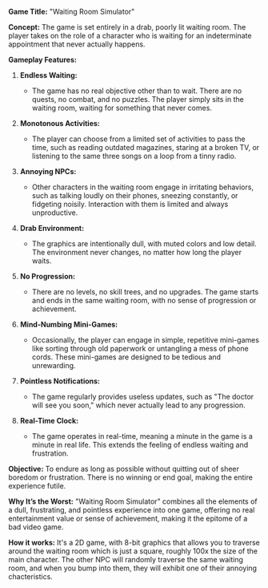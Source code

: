 **Game Title:** "Waiting Room Simulator"

**Concept:**
The game is set entirely in a drab, poorly lit waiting room. The player takes on the role of a character who is waiting for an indeterminate appointment that never actually happens.

**Gameplay Features:**

1. **Endless Waiting:**
   - The game has no real objective other than to wait. There are no quests, no combat, and no puzzles. The player simply sits in the waiting room, waiting for something that never comes.

2. **Monotonous Activities:**
   - The player can choose from a limited set of activities to pass the time, such as reading outdated magazines, staring at a broken TV, or listening to the same three songs on a loop from a tinny radio.

3. **Annoying NPCs:**
   - Other characters in the waiting room engage in irritating behaviors, such as talking loudly on their phones, sneezing constantly, or fidgeting noisily. Interaction with them is limited and always unproductive.

4. **Drab Environment:**
   - The graphics are intentionally dull, with muted colors and low detail. The environment never changes, no matter how long the player waits.

5. **No Progression:**
   - There are no levels, no skill trees, and no upgrades. The game starts and ends in the same waiting room, with no sense of progression or achievement.

6. **Mind-Numbing Mini-Games:**
   - Occasionally, the player can engage in simple, repetitive mini-games like sorting through old paperwork or untangling a mess of phone cords. These mini-games are designed to be tedious and unrewarding.

7. **Pointless Notifications:**
   - The game regularly provides useless updates, such as "The doctor will see you soon," which never actually lead to any progression.

8. **Real-Time Clock:**
   - The game operates in real-time, meaning a minute in the game is a minute in real life. This extends the feeling of endless waiting and frustration.

**Objective:**
To endure as long as possible without quitting out of sheer boredom or frustration. There is no winning or end goal, making the entire experience futile.

**Why It’s the Worst:**
"Waiting Room Simulator" combines all the elements of a dull, frustrating, and pointless experience into one game, offering no real entertainment value or sense of achievement, making it the epitome of a bad video game.

**How it works:**
It's a 2D game, with 8-bit graphics that allows you to traverse around the waiting room which is just a square, roughly 100x the size of the main character. The other NPC will randomly traverse the same waiting room, and when you bump into them, they will exhibit one of their annoying chacteristics.